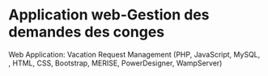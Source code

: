 # Application web-Gestion des demandes des conges

Web Application: Vacation Request Management (PHP, JavaScript, MySQL, , HTML, CSS, Bootstrap, MERISE, PowerDesigner, WampServer)
